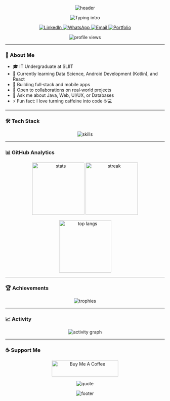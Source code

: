 <!--
Replace these placeholders:
- YOUR_GITHUB_USERNAME
- YOUR_LINKEDIN_URL
- YOUR_WHATSAPP_NUMBER (e.g., 94700111222)
- YOUR_EMAIL@example.com
- YOUR_PORTFOLIO_URL
- YOUR_BUYMEACOFFEE_USERNAME
-->

<p align="center">
  <img src="https://capsule-render.vercel.app/api?type=waving&color=0:7928CA,100:FF0080&height=220&section=header&text=Manodya%20Dissanayake&fontSize=48&fontColor=ffffff&fontAlignY=36&desc=IT%20Undergraduate%20%7C%20Tech%20Enthusiast%20%7C%20Lifelong%20Learner&descAlignY=56&descAlign=50" alt="header"/>
</p>

<p align="center">
  <img src="https://readme-typing-svg.demolab.com?font=Fira+Code&weight=500&pause=1200&color=FF2D95&center=true&vCenter=true&width=700&lines=Welcome+to+my+GitHub!;Full-stack+%26+Mobile+Developer;Data+Science+%7C+Android+(Kotlin)+%7C+React;Always+learning+something+new+🚀" alt="Typing intro">
</p>

<p align="center">
  <a href="https://www.linkedin.com/in/manodyadissanayake">
    <img alt="LinkedIn" src="https://img.shields.io/badge/LinkedIn-0A66C2?style=for-the-badge&logo=linkedin&logoColor=white"/>
  </a>
  <a href="https://wa.me/94707505656">
    <img alt="WhatsApp" src="https://img.shields.io/badge/WhatsApp-25D366?style=for-the-badge&logo=whatsapp&logoColor=white"/>
  </a>
  <a href="mailto:pasindumanodyadissanayake@gmail.com">
    <img alt="Email" src="https://img.shields.io/badge/Email-ea4335?style=for-the-badge&logo=gmail&logoColor=white"/>
  </a>
  <a href="YOUR_PORTFOLIO_URL">
    <img alt="Portfolio" src="https://img.shields.io/badge/Portfolio-111111?style=for-the-badge&logo=vercel&logoColor=white"/>
  </a>
</p>

<p align="center">
  <img src="https://komarev.com/ghpvc/?username=Man0dya&label=Profile%20Views&color=7F3FBF&style=flat-square" alt="profile views" />
</p>

---

### 🚀 About Me
- 🎓 IT Undergraduate at SLIIT
- 🌱 Currently learning Data Science, Android Development (Kotlin), and React
- 🔭 Building full‑stack and mobile apps
- 🤝 Open to collaborations on real‑world projects
- 💬 Ask me about Java, Web, UI/UX, or Databases
- ⚡ Fun fact: I love turning caffeine into code ☕💻

---

### 🛠️ Tech Stack
<p align="center">
  <img src="https://skillicons.dev/icons?i=androidstudio,kotlin,react,java,python,nodejs,express,mongodb,mysql,git,figma,bootstrap,tailwind,html,css,javascript&perline=8" alt="skills" />
</p>

---

### 📊 GitHub Analytics
<p align="center">
  <img height="165" src="https://github-readme-stats.vercel.app/api?username=Man0dya&show_icons=true&theme=tokyonight&hide_border=true" alt="stats" />
  <img height="165" src="https://streak-stats.demolab.com?user=Man0dya&theme=tokyonight&hide_border=true" alt="streak" />
</p>
<p align="center">
  <img height="165" src="https://github-readme-stats.vercel.app/api/top-langs/?username=Man0dya&layout=compact&theme=tokyonight&hide_border=true" alt="top langs" />
</p>

---

### 🏆 Achievements
<p align="center">
  <img src="https://github-profile-trophy.vercel.app/?username=Man0dya&theme=algolia&no-frame=true&no-bg=true&row=1&column=7" alt="trophies" />
</p>

---

### 📈 Activity
<p align="center">
  <img src="https://github-readme-activity-graph.vercel.app/graph?username=Man0dya&theme=tokyo-night&hide_border=true" alt="activity graph" />
</p>

---

### ☕ Support Me
<p align="center">
  <a href="https://www.buymeacoffee.com/manodyadissanayake">
    <img src="https://cdn.buymeacoffee.com/buttons/v2/default-yellow.png" height="50" width="210" alt="Buy Me A Coffee"/>
  </a>
</p>

<p align="center">
  <img src="https://quotes-github-readme.vercel.app/api?type=horizontal&theme=tokyonight" alt="quote" />
</p>

<p align="center">
  <img src="https://capsule-render.vercel.app/api?type=waving&color=0:FF0080,100:7928CA&height=120&section=footer" alt="footer"/>
</p>
